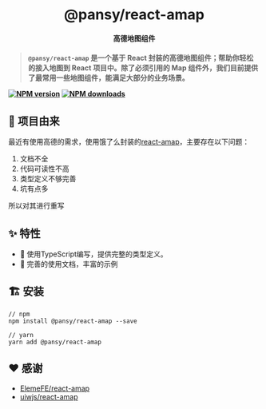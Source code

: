 <h1 align="center">@pansy/react-amap</h1>

<h4 align="center">高德地图组件<h4>

> `@pansy/react-amap` 是一个基于 React 封装的高德地图组件；帮助你轻松的接入地图到 React 项目中。除了必须引用的 Map 组件外，我们目前提供了最常用一些地图组件，能满足大部分的业务场景。

[![NPM version](https://img.shields.io/npm/v/@pansy/react-amap.svg?style=flat)](https://npmjs.org/package/@pansy/react-amap)
[![NPM downloads](http://img.shields.io/npm/dm/@pansy/react-amap.svg?style=flat)](https://npmjs.org/package/@pansy/react-amap)

## 💎 项目由来

最近有使用高德的需求，使用饿了么封装的[react-amap](https://github.com/ElemeFE/react-amap)，主要存在以下问题：

1. 文档不全
2. 代码可读性不高
3. 类型定义不够完善
4. 坑有点多

所以对其进行重写

## ✨ 特性

* 🚀  使用TypeScript编写，提供完整的类型定义。
* 🎉  完善的使用文档，丰富的示例

## 🏗 安装

```
// npm
npm install @pansy/react-amap --save

// yarn
yarn add @pansy/react-amap
```

## ❤️ 感谢

- [ElemeFE/react-amap](https://github.com/ElemeFE/react-amap)
- [uiwjs/react-amap](https://github.com/uiwjs/react-amap)
